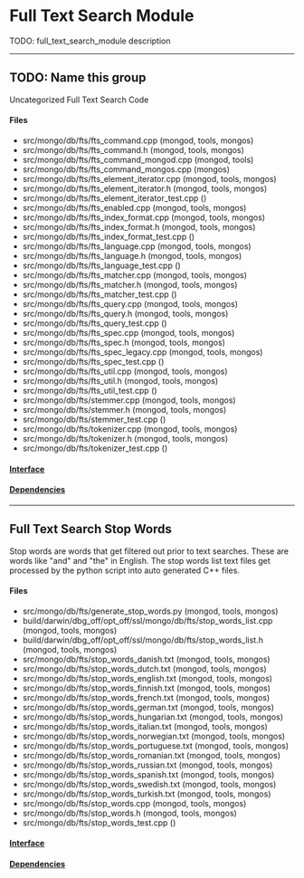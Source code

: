 # Full Text Search Module
TODO: full\_text\_search\_module description


-------------

## TODO: Name this group
Uncategorized Full Text Search Code

#### Files
- src/mongo/db/fts/fts\_command.cpp   (mongod, tools, mongos)
- src/mongo/db/fts/fts\_command.h   (mongod, tools, mongos)
- src/mongo/db/fts/fts\_command\_mongod.cpp   (mongod, tools)
- src/mongo/db/fts/fts\_command\_mongos.cpp   (mongos)
- src/mongo/db/fts/fts\_element\_iterator.cpp   (mongod, tools, mongos)
- src/mongo/db/fts/fts\_element\_iterator.h   (mongod, tools, mongos)
- src/mongo/db/fts/fts\_element\_iterator\_test.cpp   ()
- src/mongo/db/fts/fts\_enabled.cpp   (mongod, tools, mongos)
- src/mongo/db/fts/fts\_index\_format.cpp   (mongod, tools, mongos)
- src/mongo/db/fts/fts\_index\_format.h   (mongod, tools, mongos)
- src/mongo/db/fts/fts\_index\_format\_test.cpp   ()
- src/mongo/db/fts/fts\_language.cpp   (mongod, tools, mongos)
- src/mongo/db/fts/fts\_language.h   (mongod, tools, mongos)
- src/mongo/db/fts/fts\_language\_test.cpp   ()
- src/mongo/db/fts/fts\_matcher.cpp   (mongod, tools, mongos)
- src/mongo/db/fts/fts\_matcher.h   (mongod, tools, mongos)
- src/mongo/db/fts/fts\_matcher\_test.cpp   ()
- src/mongo/db/fts/fts\_query.cpp   (mongod, tools, mongos)
- src/mongo/db/fts/fts\_query.h   (mongod, tools, mongos)
- src/mongo/db/fts/fts\_query\_test.cpp   ()
- src/mongo/db/fts/fts\_spec.cpp   (mongod, tools, mongos)
- src/mongo/db/fts/fts\_spec.h   (mongod, tools, mongos)
- src/mongo/db/fts/fts\_spec\_legacy.cpp   (mongod, tools, mongos)
- src/mongo/db/fts/fts\_spec\_test.cpp   ()
- src/mongo/db/fts/fts\_util.cpp   (mongod, tools, mongos)
- src/mongo/db/fts/fts\_util.h   (mongod, tools, mongos)
- src/mongo/db/fts/fts\_util\_test.cpp   ()
- src/mongo/db/fts/stemmer.cpp   (mongod, tools, mongos)
- src/mongo/db/fts/stemmer.h   (mongod, tools, mongos)
- src/mongo/db/fts/stemmer\_test.cpp   ()
- src/mongo/db/fts/tokenizer.cpp   (mongod, tools, mongos)
- src/mongo/db/fts/tokenizer.h   (mongod, tools, mongos)
- src/mongo/db/fts/tokenizer\_test.cpp   ()

#### [Interface](interface/0)

#### [Dependencies](dependencies/0)

-------------

## Full Text Search Stop Words
Stop words are words that get filtered out prior to text searches.  These are words like "and" and "the" in English.  The stop words list text files get processed by the python script into auto generated C++ files.

#### Files
- src/mongo/db/fts/generate\_stop\_words.py   (mongod, tools, mongos)
- build/darwin/dbg\_off/opt\_off/ssl/mongo/db/fts/stop\_words\_list.cpp   (mongod, tools, mongos)
- build/darwin/dbg\_off/opt\_off/ssl/mongo/db/fts/stop\_words\_list.h   (mongod, tools, mongos)
- src/mongo/db/fts/stop\_words\_danish.txt   (mongod, tools, mongos)
- src/mongo/db/fts/stop\_words\_dutch.txt   (mongod, tools, mongos)
- src/mongo/db/fts/stop\_words\_english.txt   (mongod, tools, mongos)
- src/mongo/db/fts/stop\_words\_finnish.txt   (mongod, tools, mongos)
- src/mongo/db/fts/stop\_words\_french.txt   (mongod, tools, mongos)
- src/mongo/db/fts/stop\_words\_german.txt   (mongod, tools, mongos)
- src/mongo/db/fts/stop\_words\_hungarian.txt   (mongod, tools, mongos)
- src/mongo/db/fts/stop\_words\_italian.txt   (mongod, tools, mongos)
- src/mongo/db/fts/stop\_words\_norwegian.txt   (mongod, tools, mongos)
- src/mongo/db/fts/stop\_words\_portuguese.txt   (mongod, tools, mongos)
- src/mongo/db/fts/stop\_words\_romanian.txt   (mongod, tools, mongos)
- src/mongo/db/fts/stop\_words\_russian.txt   (mongod, tools, mongos)
- src/mongo/db/fts/stop\_words\_spanish.txt   (mongod, tools, mongos)
- src/mongo/db/fts/stop\_words\_swedish.txt   (mongod, tools, mongos)
- src/mongo/db/fts/stop\_words\_turkish.txt   (mongod, tools, mongos)
- src/mongo/db/fts/stop\_words.cpp   (mongod, tools, mongos)
- src/mongo/db/fts/stop\_words.h   (mongod, tools, mongos)
- src/mongo/db/fts/stop\_words\_test.cpp   ()

#### [Interface](interface/1)

#### [Dependencies](dependencies/1)
